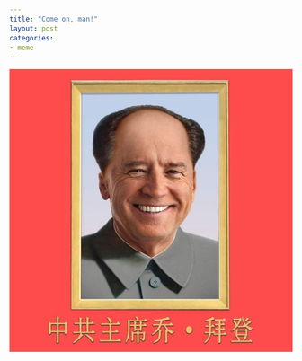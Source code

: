 ```yaml
---
title: "Come on, man!"
layout: post
categories:
- meme
---
```


![Comrade Joe](/assets/img/2020/10/comrade-joe.jpg "Comrade Joe")
